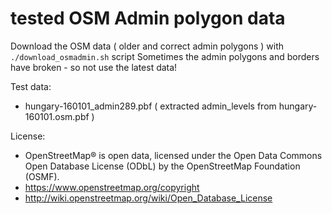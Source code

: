 
# tested OSM Admin polygon data 

Download the OSM data ( older and correct admin polygons )  with `./download_osmadmin.sh`  script 
Sometimes the admin polygons and borders have broken - so not use the latest data!

Test data:
 * hungary-160101_admin289.pbf   ( extracted admin_levels from hungary-160101.osm.pbf )

License:  
 * OpenStreetMap® is open data, licensed under the Open Data Commons Open Database License (ODbL) by the OpenStreetMap Foundation (OSMF).
 * https://www.openstreetmap.org/copyright
 * http://wiki.openstreetmap.org/wiki/Open_Database_License
 
 
